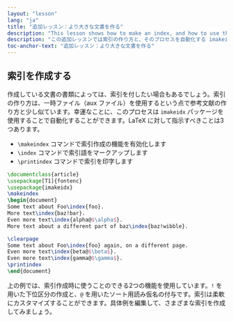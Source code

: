 ```yaml
---
layout: "lesson"
lang: "ja"
title: "追加レッスン：より大きな文書を作る"
description: "This lesson shows how to make an index, and how to use the imakeidx package to automate the process."
description: "この追加レッスンでは索引の作り方と、そのプロセスを自動化する imakeidx パッケージの使い方を紹介します。"
toc-anchor-text: "追加レッスン：より大きな文書を作る"
---
```


## 索引を作成する

作成している文書の書類によっては、索引を付したい場合もあるでしょう。索引の作り方は、一時ファイル（aux ファイル）を使用するという点で参考文献の作り方と少し似ています。幸運なことに、このプロセスは `imakeidx` パッケージを使用することで自動化することができます。LaTeX に対して指示すべきことは3つあります。

* `\makeindex` コマンドで索引作成の機能を有効化します
* `\index` コマンドで索引語をマークアップします
* `\printindex` コマンドで索引を印字します

```latex
\documentclass{article}
\usepackage[T1]{fontenc}
\usepackage{imakeidx}
\makeindex
\begin{document}
Some text about Foo\index{foo}.
More text\index{baz!bar}.
Even more text\index{alpha@$\alpha$}.
More text about a different part of baz\index{baz!wibble}.

\clearpage
Some text about Foo\index{foo} again, on a different page.
Even more text\index{beta@$\beta$}.
Even more text\index{gamma@$\gamma$}.
\printindex
\end{document}
```

上の例では、索引作成時に使うことのできる2つの機能を使用しています。`!` を用いた下位区分の作成と、`@` を用いたソート用読み仮名の付与です。索引は柔軟にカスタマイズすることができます。具体例を編集して、さまざまな索引を作成してみましょう。
